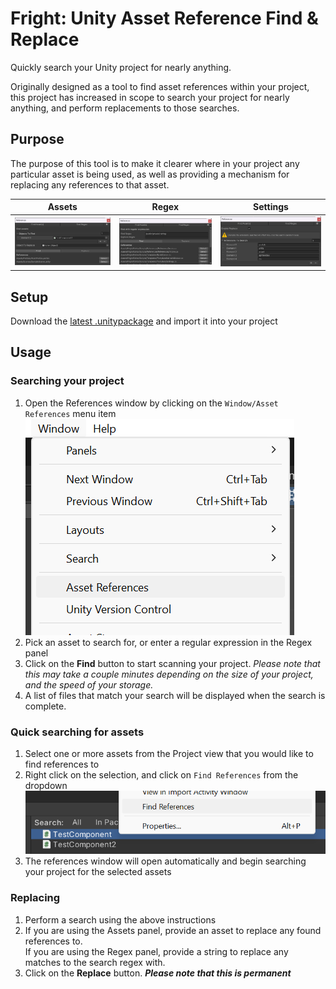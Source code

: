 # Fright: Unity Asset Reference Find & Replace
Quickly search your Unity project for nearly anything.

Originally designed as a tool to find asset references within your project, this project has increased in scope to search your project for nearly anything, and perform replacements to those searches.

## Purpose
The purpose of this tool is to make it clearer where in your project any particular asset is being used, as well as providing a mechanism for replacing any references to that asset.

| Assets | Regex | Settings |
| --- | --- | --- |
| ![Reference Window Asset Panel Preview](https://github.com/StaticPtr/Fright-Unity-Reference-Find-Replace/blob/master/Readme%20Assets/ReferencesWindow-Assets.png?raw=true) | ![Reference Window Regular Expression Panel Preview](https://github.com/StaticPtr/Fright-Unity-Reference-Find-Replace/blob/master/Readme%20Assets/ReferencesWindow-Regex.png?raw=true) | ![Reference Window Settings Panel Preview](https://github.com/StaticPtr/Fright-Unity-Reference-Find-Replace/blob/master/Readme%20Assets/ReferencesWindow-Settings.png?raw=true) |

## Setup
Download the [latest .unitypackage](https://github.com/StaticPtr/Fright-Unity-Reference-Find-Replace/releases/download/v1.4.0/Fright.Find.and.Replace.v1.4.0.unitypackage) and import it into your project

## Usage
### Searching your project
1) Open the References window by clicking on the `Window/Asset References` menu item
![Reference Window Preview](https://github.com/StaticPtr/Fright-Unity-Reference-Find-Replace/blob/master/Readme%20Assets/HowTo-MainMenu.png?raw=true)
2) Pick an asset to search for, or enter a regular expression in the Regex panel
3) Click on the **Find** button to start scanning your project. _Please note that this may take a couple minutes depending on the size of your project, and the speed of your storage._
4) A list of files that match your search will be displayed when the search is complete.

### Quick searching for assets
1) Select one or more assets from the Project view that you would like to find references to
2) Right click on the selection, and click on `Find References` from the dropdown
![Reference Window Preview](https://github.com/StaticPtr/Fright-Unity-Reference-Find-Replace/blob/master/Readme%20Assets/HowTo-ContextMenu.png?raw=true)
3) The references window will open automatically and begin searching your project for the selected assets

### Replacing
1) Perform a search using the above instructions
2) If you are using the Assets panel, provide an asset to replace any found references to.
<br>If you are using the Regex panel, provide a string to replace any matches to the search regex with.
3) Click on the **Replace** button. _**Please note that this is permanent**_
